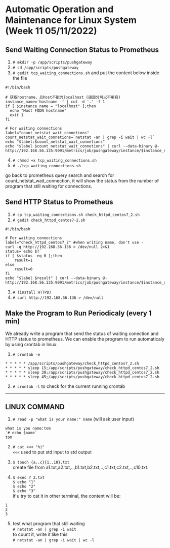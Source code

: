 # Automatic Operation and Maintenance for Linux System (Week 11 05/11/2022)

## Send Waiting Connection Status to Prometheus
1. `# mkdir -p /app/scripts/pushgateway`
2. `# cd /app/scripts/pushgateway`
3. `# gedit tcp_waiting_connections.sh` and put the content below inside the file

```
#!/bin/bash

# 获取hostname，且host不能为localhost (這部分可以不用寫)
instance_name=`hostname -f | cut -d '.' -f 1`
if [ $instance_name = "localhost" ];then
  echo "Must FQDN hostname"
  exit 1
fi

# For waiting connections
label="count_netstat_wait_connetions"
count_netstat_wait_connetions=`netstat -an | grep -i wait | wc -l`
echo "$label:$count_netstat_wait_connetions"
echo "$label $count_netstat_wait_connetions" | curl --data-binary @- http://192.168.56.135:9091/metrics/job/pushgateway/instance/$instance_name
```

4. `# chmod +x tcp_waiting_connections.sh`
5. `# ./tcp_waiting_connections.sh`

go back to prometheus query search and search for count_netstat_wait_connection, it will show the status from the number of program that still waiting for connections.

## Send HTTP Status to Prometheus

1. `# cp tcp_waiting_connections.sh check_httpd_centos7_2.sh`
2. `# gedit check_httpd_centos7-2.sh`

```
#!/bin/bash

# For waiting connections
label="check_httpd_centos7_2" #when writing name, don't use -
curl -q http://192.168.56.136 > /dev/null 2>&1
status=`echo $?`
if [ $status -eq 0 ];then
	result=1
else
	result=0
fi
echo "$label $result" | curl --data-binary @- http://192.168.56.135:9091/metrics/job/pushgateway/instance/$instance_name
```

3. `# (install HTTPD)`
4. `# curl http://192.168.56.136 > /dev/null`

## Make the Program to Run Periodicaly (every 1 min)
We already write a program that send the status of waiting conection and HTTP status to prometheus. We can enable the program to run automaticaly by using crontab in linux. 
1. `# crontab -e`
```
* * * * * /app/scripts/pushgateway/check_httpd_centos7_2.sh
* * * * * sleep 15;/app/scripts/pushgateway/check_httpd_centos7_2.sh
* * * * * sleep 30;/app/scripts/pushgateway/check_httpd_centos7_2.sh
* * * * * sleep 45;/app/scripts/pushgateway/check_httpd_centos7_2.sh
```
2. `# crontab -l` to check for the current running crontab


---

## LINUX COMMAND

1. `# read -p "what is your name:" name` (will ask user input)

```
what is you name:tom
`# echo $name`
tom
```

2. `# cat <<< "hi"` <br> `<<<` used to put std input to std output

3. `$ touch {a..c}{1..10}.txt`<br>
create file from a1.txt,a2.txt,..,b1.txt,b2.txt,..,c1.txt,c2.txt,..,c10.txt.

4. `$ exec ? 2.txt`<br>
`$ echo "1"`<br>
`$ echo "2"`<br>
`$ echo "3"`<br>
if u try to cat it in other terminal, the content will be:

```
1
2
3
```

5. test what program that still waiting<br>
`# netstat -an | grep -i wait`<br>
to count it, write it like this<br>
`# netstat -an | grep -i wait | wc -l`